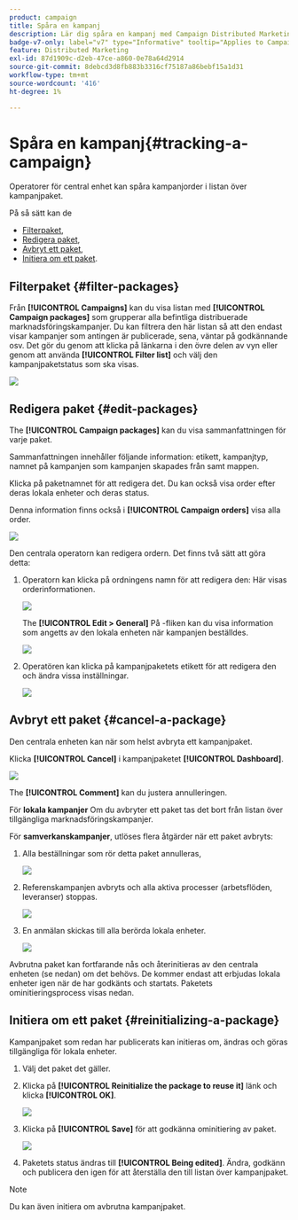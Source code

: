 ```yaml
---
product: campaign
title: Spåra en kampanj
description: Lär dig spåra en kampanj med Campaign Distributed Marketing
badge-v7-only: label="v7" type="Informative" tooltip="Applies to Campaign Classic v7 only"
feature: Distributed Marketing
exl-id: 87d1909c-d2eb-47ce-a860-0e78a64d2914
source-git-commit: 8debcd3d8fb883b3316cf75187a86bebf15a1d31
workflow-type: tm+mt
source-wordcount: '416'
ht-degree: 1%

---
```


# Spåra en kampanj{#tracking-a-campaign}



Operatorer för central enhet kan spåra kampanjorder i listan över kampanjpaket.

På så sätt kan de

* [Filterpaket](#filter-packages),
* [Redigera paket](#edit-packages),
* [Avbryt ett paket](#cancel-a-package),
* [Initiera om ett paket](#reinitializing-a-package).

## Filterpaket {#filter-packages}

Från **[!UICONTROL Campaigns]** kan du visa listan med **[!UICONTROL Campaign packages]** som grupperar alla befintliga distribuerade marknadsföringskampanjer. Du kan filtrera den här listan så att den endast visar kampanjer som antingen är publicerade, sena, väntar på godkännande osv. Det gör du genom att klicka på länkarna i den övre delen av vyn eller genom att använda **[!UICONTROL Filter list]** och välj den kampanjpaketstatus som ska visas.

![](assets/mkg_dist_catalog_filter.png)

## Redigera paket {#edit-packages}

The **[!UICONTROL Campaign packages]** kan du visa sammanfattningen för varje paket.

Sammanfattningen innehåller följande information: etikett, kampanjtyp, namnet på kampanjen som kampanjen skapades från samt mappen.

Klicka på paketnamnet för att redigera det. Du kan också visa order efter deras lokala enheter och deras status.

Denna information finns också i **[!UICONTROL Campaign orders]** visa alla order.

![](assets/mkg_dist_catalog_op_command_details.png)

Den centrala operatorn kan redigera ordern. Det finns två sätt att göra detta:

1. Operatorn kan klicka på ordningens namn för att redigera den: Här visas orderinformationen.

   ![](assets/mkg_dist_catalog_op_command_edit1.png)

   The **[!UICONTROL Edit > General]** På -fliken kan du visa information som angetts av den lokala enheten när kampanjen beställdes.

   ![](assets/mkg_dist_catalog_op_command_edit1a.png)

1. Operatören kan klicka på kampanjpaketets etikett för att redigera den och ändra vissa inställningar.

   ![](assets/mkg_dist_catalog_op_command_edit2.png)

## Avbryt ett paket {#cancel-a-package}

Den centrala enheten kan när som helst avbryta ett kampanjpaket.

Klicka **[!UICONTROL Cancel]** i kampanjpaketet **[!UICONTROL Dashboard]**.

![](assets/mkg_dist_cancel_op_from_dashboard.png)

The **[!UICONTROL Comment]** kan du justera annulleringen.

För **lokala kampanjer** Om du avbryter ett paket tas det bort från listan över tillgängliga marknadsföringskampanjer.

För **samverkanskampanjer**, utlöses flera åtgärder när ett paket avbryts:

1. Alla beställningar som rör detta paket annulleras,

   ![](assets/mkg_dist_mutual_op_cancelled.png)

1. Referenskampanjen avbryts och alla aktiva processer (arbetsflöden, leveranser) stoppas.

   ![](assets/mkg_dist_mutual_op_cancelled1.png)

1. En anmälan skickas till alla berörda lokala enheter.

   ![](assets/mkg_dist_mutual_op_cancelled2.png)

Avbrutna paket kan fortfarande nås och återinitieras av den centrala enheten (se nedan) om det behövs. De kommer endast att erbjudas lokala enheter igen när de har godkänts och startats. Paketets ominitieringsprocess visas nedan.

## Initiera om ett paket {#reinitializing-a-package}

Kampanjpaket som redan har publicerats kan initieras om, ändras och göras tillgängliga för lokala enheter.

1. Välj det paket det gäller.
1. Klicka på **[!UICONTROL Reinitialize the package to reuse it]** länk och klicka **[!UICONTROL OK]**.

   ![](assets/mkg_dist_mutual_op_reinit.png)

1. Klicka på **[!UICONTROL Save]** för att godkänna ominitiering av paket.

   ![](assets/mkg_dist_mutual_op_reinit2.png)

1. Paketets status ändras till **[!UICONTROL Being edited]**. Ändra, godkänn och publicera den igen för att återställa den till listan över kampanjpaket.

>[!NOTE]
>
>Du kan även initiera om avbrutna kampanjpaket.
